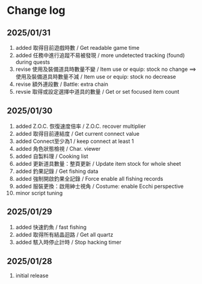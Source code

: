 # Change log

## 2025/01/31
1. added 取得目前遊戲時數 / Get readable game time
1. added 任務中進行追蹤不易被發現 / more undetected tracking (found) during quests
1. revise 使用及裝備道具時數量不變 / Item use or equip: stock no change ==> 使用及裝備道具時數量不減 / Item use or equip: stock no decrease
1. revise 額外連段數 / Battle: extra chain
1. revsie 取得或設定選擇中道具的數量 / Get or set focused item count

## 2025/01/30  
1. added Z.O.C. 恢復速度倍率 / Z.O.C. recover multiplier
1. added 取得目前連結度 / Get current connect value
1. added Connect至少為1 / keep connect at least 1
1. added 角色狀態檢視 / Char. viewer
1. added 自製料理 / Cooking list
1. added 更新道具數量：整頁更新 / Update item stock for whole sheet
1. added 釣果記錄 / Get fishing data
1. added 強制開啟釣果全記錄 / Force enable all fishing records
1. added 服裝更換：啟用紳士視角 / Costume: enable Ecchi perspective
1. minor script tuning

## 2025/01/29
1. added 快速釣魚 / fast fishing
1. added 取得所有結晶迴路 / Get all quartz
1. added 駭入時停止計時 / Stop hacking timer

## 2025/01/28  
1. initial release